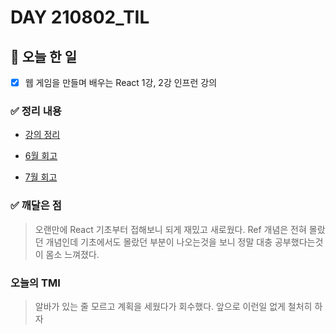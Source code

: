 # DAY 210802_TIL

##  📌 오늘 한 일

- [x] 웹 게임을 만들며 배우는 React 1강, 2강 인프런 강의

### ✅ 정리 내용

- [강의 정리](https://velog.io/@jangwonyoon/%EB%A6%AC%EC%95%A1%ED%8A%B8%EB%9E%80-%EB%AC%B4%EC%97%87%EC%9D%B4%EA%B3%A0-%EC%99%9C-%EC%82%AC%EC%9A%A9%ED%95%98%EB%8A%94%EA%B0%80)

- [6월 회고](https://velog.io/@jangwonyoon/21%EB%85%84-6%EC%9B%94-%ED%9A%8C%EA%B3%A0)

-  [7월 회고](https://velog.io/@jangwonyoon/21%EB%85%84-7%EC%9B%94-%ED%9A%8C%EA%B3%A0)

### ✅ 깨달은 점 

> 오랜만에 React 기초부터 접해보니 되게 재밌고 새로웠다. Ref 개념은 전혀 몰랐던 개념인데 기초에서도 몰랐던 부분이 나오는것을 보니 정말 대충 공부했다는것이 몸소 느껴졌다.


### 오늘의 TMI

> 알바가 있는 줄 모르고 계획을 세웠다가 회수했다. 앞으로 이런일 없게 철처히 하자